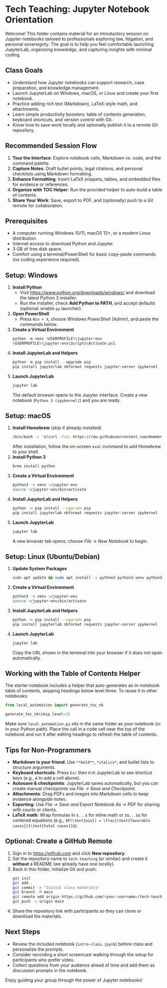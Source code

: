 # Tech Teaching: Jupyter Notebook Orientation

Welcome! This folder contains material for an introductory session on Jupyter notebooks tailored to professionals exploring law, litigation, and personal sovereignty. The goal is to help you feel comfortable launching JupyterLab, organizing knowledge, and capturing insights with minimal coding.

## Class Goals
- Understand how Jupyter notebooks can support research, case preparation, and knowledge management.
- Launch JupyterLab on Windows, macOS, or Linux and create your first notebook.
- Practice adding rich text (Markdown), LaTeX-style math, and attachments.
- Learn simple productivity boosters: table of contents generation, keyboard shortcuts, and version control with Git.
- Know how to save work locally and optionally publish it to a remote Git repository.

## Recommended Session Flow
1. **Tour the Interface**: Explore notebook cells, Markdown vs. code, and the command palette.
2. **Capture Notes**: Draft bullet points, legal citations, and personal checklists using Markdown formatting.
3. **Enhance Formatting**: Insert LaTeX snippets, tables, and embedded files for evidence or references.
4. **Organize with TOC Helper**: Run the provided helper to auto-build a table of contents.
5. **Share Your Work**: Save, export to PDF, and (optionally) push to a Git remote for collaboration.

## Prerequisites
- A computer running Windows 10/11, macOS 12+, or a modern Linux distribution.
- Internet access to download Python and Jupyter.
- 3 GB of free disk space.
- Comfort using a terminal/PowerShell for basic copy-paste commands (no coding experience required).

## Setup: Windows
1. **Install Python**
   - Visit <https://www.python.org/downloads/windows/> and download the latest Python 3 installer.
   - Run the installer, check **Add Python to PATH**, and accept defaults (optional: enable `py` launcher).
2. **Open PowerShell**
   - Press `Win + X`, choose *Windows PowerShell* (Admin), and paste the commands below.
3. **Create a Virtual Environment**
   ```powershell
   python -m venv %USERPROFILE%\jupyter-env
   %USERPROFILE%\jupyter-env\Scripts\Activate.ps1
   ```
4. **Install JupyterLab and Helpers**
   ```powershell
   python -m pip install --upgrade pip
   pip install jupyterlab nbformat requests jupyter-server ipykernel
   ```
5. **Launch JupyterLab**
   ```powershell
   jupyter lab
   ```
   The default browser opens to the Jupyter interface. Create a new notebook (`Python 3 (ipykernel)`) and you are ready.

## Setup: macOS
1. **Install Homebrew** (skip if already installed)
   ```bash
   /bin/bash -c "$(curl -fsSL https://raw.githubusercontent.com/Homebrew/install/HEAD/install.sh)"
   ```
   After installation, follow the on-screen `eval` command to add Homebrew to your shell.
2. **Install Python 3**
   ```bash
   brew install python
   ```
3. **Create a Virtual Environment**
   ```bash
   python3 -m venv ~/jupyter-env
   source ~/jupyter-env/bin/activate
   ```
4. **Install JupyterLab and Helpers**
   ```bash
   python -m pip install --upgrade pip
   pip install jupyterlab nbformat requests jupyter-server ipykernel
   ```
5. **Launch JupyterLab**
   ```bash
   jupyter lab
   ```
   A new browser tab opens; choose *File → New Notebook* to begin.

## Setup: Linux (Ubuntu/Debian)
1. **Update System Packages**
   ```bash
   sudo apt update && sudo apt install -y python3 python3-venv python3-pip
   ```
2. **Create a Virtual Environment**
   ```bash
   python3 -m venv ~/jupyter-env
   source ~/jupyter-env/bin/activate
   ```
3. **Install JupyterLab and Helpers**
   ```bash
   python -m pip install --upgrade pip
   pip install jupyterlab nbformat requests jupyter-server ipykernel
   ```
4. **Launch JupyterLab**
   ```bash
   jupyter lab
   ```
   Copy the URL shown in the terminal into your browser if it does not open automatically.

## Working with the Table of Contents Helper
The starter notebook includes a helper that auto-generates an in-notebook table of contents, skipping headings below level three. To reuse it in other notebooks:

```python
from local_automation import generate_toc_nb

generate_toc_nb(skip_level=3)
```

Make sure `local_automation.py` sits in the same folder as your notebook (or in your Python path). Place the call in a code cell near the top of the notebook and run it after editing headings to refresh the table of contents.

## Tips for Non-Programmers
- **Markdown is your friend**: Use `**bold**`, `*italics*`, and bullet lists to structure arguments.
- **Keyboard shortcuts**: Press `Esc` then `H` in JupyterLab to see shortcut keys (e.g., `A` to add a cell above).
- **Autosave & checkpoints**: JupyterLab saves automatically, but you can create manual checkpoints via *File → Save and Checkpoint*.
- **Attachments**: Drag PDFs and images into Markdown cells to keep evidence alongside notes.
- **Exporting**: Use *File → Save and Export Notebook As → PDF* for sharing with courts or clients.
- **LaTeX math**: Wrap formulas in `$...$` for inline math or `$$...$$` for centered equations (e.g., `$P(\text{win}) = \frac{\text{favorable cases}}{\text{total cases}}$`).

## Optional: Create a GitHub Remote
1. Sign in to <https://github.com> and click **New repository**.
2. Set the repository name to `tech-teaching` (or similar) and create it **without** a README (we already have one locally).
3. Back in this folder, initialize Git and push:
   ```bash
   git init
   git add .
   git commit -m "Initial class materials"
   git branch -M main
   git remote add origin https://github.com/<your-username>/tech-teaching.git
   git push -u origin main
   ```
4. Share the repository link with participants so they can clone or download the materials.

## Next Steps
- Review the included notebook (`intro-class.ipynb`) before class and personalize the prompts.
- Consider recording a short screencast walking through the setup for participants who prefer video.
- Collect questions from your audience ahead of time and add them as discussion prompts in the notebook.

Enjoy guiding your group through the power of Jupyter notebooks!
